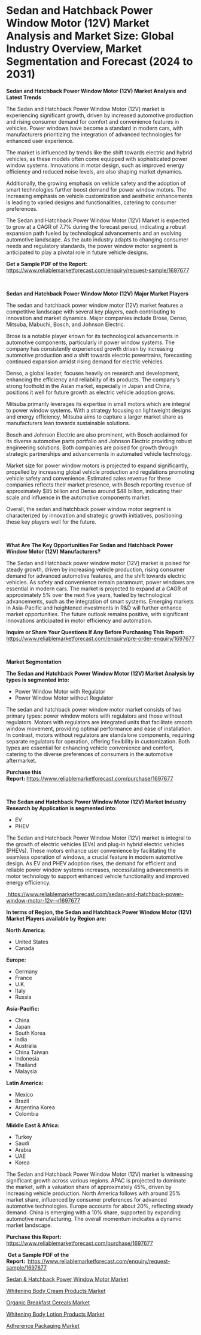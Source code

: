 <p><h1>Sedan and Hatchback Power Window Motor (12V) Market Analysis and Market Size: Global Industry Overview, Market Segmentation and Forecast (2024 to 2031)</h1></p><p><strong>Sedan and Hatchback Power Window Motor (12V) Market Analysis and Latest Trends</strong></p>
<p><p>The Sedan and Hatchback Power Window Motor (12V) market is experiencing significant growth, driven by increased automotive production and rising consumer demand for comfort and convenience features in vehicles. Power windows have become a standard in modern cars, with manufacturers prioritizing the integration of advanced technologies for enhanced user experience. </p><p>The market is influenced by trends like the shift towards electric and hybrid vehicles, as these models often come equipped with sophisticated power window systems. Innovations in motor design, such as improved energy efficiency and reduced noise levels, are also shaping market dynamics. </p><p>Additionally, the growing emphasis on vehicle safety and the adoption of smart technologies further boost demand for power window motors. The increasing emphasis on vehicle customization and aesthetic enhancements is leading to varied designs and functionalities, catering to consumer preferences. </p><p>The Sedan and Hatchback Power Window Motor (12V) Market is expected to grow at a CAGR of 7.7% during the forecast period, indicating a robust expansion path fueled by technological advancements and an evolving automotive landscape. As the auto industry adapts to changing consumer needs and regulatory standards, the power window motor segment is anticipated to play a pivotal role in future vehicle designs.</p></p>
<p><strong>Get a Sample PDF of the Report:&nbsp;</strong> <a href="https://www.reliablemarketforecast.com/enquiry/request-sample/1697677?utm_campaign=1134&utm_medium=2&utm_source=Github&utm_content=ia&utm_term=12122024&utm_id=sedan-and-hatchback-power-window-motor-12v">https://www.reliablemarketforecast.com/enquiry/request-sample/1697677</a></p>
<p>&nbsp;</p>
<p><strong>Sedan and Hatchback Power Window Motor (12V) Major Market Players</strong></p>
<p><p>The sedan and hatchback power window motor (12V) market features a competitive landscape with several key players, each contributing to innovation and market dynamics. Major companies include Brose, Denso, Mitsuba, Mabuchi, Bosch, and Johnson Electric.</p><p>Brose is a notable player known for its technological advancements in automotive components, particularly in power window systems. The company has consistently experienced growth driven by increasing automotive production and a shift towards electric powertrains, forecasting continued expansion amidst rising demand for electric vehicles.</p><p>Denso, a global leader, focuses heavily on research and development, enhancing the efficiency and reliability of its products. The company's strong foothold in the Asian market, especially in Japan and China, positions it well for future growth as electric vehicle adoption grows.</p><p>Mitsuba primarily leverages its expertise in small motors which are integral to power window systems. With a strategy focusing on lightweight designs and energy efficiency, Mitsuba aims to capture a larger market share as manufacturers lean towards sustainable solutions.</p><p>Bosch and Johnson Electric are also prominent, with Bosch acclaimed for its diverse automotive parts portfolio and Johnson Electric providing robust engineering solutions. Both companies are poised for growth through strategic partnerships and advancements in automated vehicle technology.</p><p>Market size for power window motors is projected to expand significantly, propelled by increasing global vehicle production and regulations promoting vehicle safety and convenience. Estimated sales revenue for these companies reflects their market presence, with Bosch reporting revenue of approximately $85 billion and Denso around $48 billion, indicating their scale and influence in the automotive components market.</p><p>Overall, the sedan and hatchback power window motor segment is characterized by innovation and strategic growth initiatives, positioning these key players well for the future.</p></p>
<p>&nbsp;</p>
<p><strong>What Are The Key Opportunities For Sedan and Hatchback Power Window Motor (12V) Manufacturers?</strong></p>
<p><p>The Sedan and Hatchback power window motor (12V) market is poised for steady growth, driven by increasing vehicle production, rising consumer demand for advanced automotive features, and the shift towards electric vehicles. As safety and convenience remain paramount, power windows are essential in modern cars. The market is projected to expand at a CAGR of approximately 5% over the next five years, fueled by technological advancements, such as the integration of smart systems. Emerging markets in Asia-Pacific and heightened investments in R&D will further enhance market opportunities. The future outlook remains positive, with significant innovations anticipated in motor efficiency and automation.</p></p>
<p><strong>Inquire or Share Your Questions If Any Before Purchasing This Report:</strong> <a href="https://www.reliablemarketforecast.com/enquiry/pre-order-enquiry/1697677?utm_campaign=1134&utm_medium=2&utm_source=Github&utm_content=ia&utm_term=12122024&utm_id=sedan-and-hatchback-power-window-motor-12v">https://www.reliablemarketforecast.com/enquiry/pre-order-enquiry/1697677</a></p>
<p>&nbsp;</p>
<p><strong>Market Segmentation</strong></p>
<p><strong>The Sedan and Hatchback Power Window Motor (12V) Market Analysis by types is segmented into:</strong></p>
<p><ul><li>Power Window Motor with Regulator</li><li>Power Window Motor without Regulator</li></ul></p>
<p><p>The sedan and hatchback power window motor market consists of two primary types: power window motors with regulators and those without regulators. Motors with regulators are integrated units that facilitate smooth window movement, providing optimal performance and ease of installation. In contrast, motors without regulators are standalone components, requiring separate regulators for operation, offering flexibility in customization. Both types are essential for enhancing vehicle convenience and comfort, catering to the diverse preferences of consumers in the automotive aftermarket.</p></p>
<p><strong>Purchase this Report:&nbsp;</strong><a href="https://www.reliablemarketforecast.com/purchase/1697677?utm_campaign=1134&utm_medium=2&utm_source=Github&utm_content=ia&utm_term=12122024&utm_id=sedan-and-hatchback-power-window-motor-12v">https://www.reliablemarketforecast.com/purchase/1697677</a></p>
<p>&nbsp;</p>
<p><strong>The Sedan and Hatchback Power Window Motor (12V) Market Industry Research by Application is segmented into:</strong></p>
<p><ul><li>EV</li><li>PHEV</li></ul></p>
<p><p>The Sedan and Hatchback Power Window Motor (12V) market is integral to the growth of electric vehicles (EVs) and plug-in hybrid electric vehicles (PHEVs). These motors enhance user convenience by facilitating the seamless operation of windows, a crucial feature in modern automotive design. As EV and PHEV adoption rises, the demand for efficient and reliable power window systems increases, necessitating advancements in motor technology to support enhanced vehicle functionality and improved energy efficiency.</p></p>
<p><a href="https://www.reliablemarketforecast.com/sedan-and-hatchback-power-window-motor-12v--r1697677?utm_campaign=1134&utm_medium=2&utm_source=Github&utm_content=ia&utm_term=12122024&utm_id=sedan-and-hatchback-power-window-motor-12v">&nbsp;https://www.reliablemarketforecast.com/sedan-and-hatchback-power-window-motor-12v--r1697677</a></p>
<p><strong>In terms of Region, the Sedan and Hatchback Power Window Motor (12V) Market Players available by Region are:</strong></p>
<p>
    <p> <strong> North America: </strong>
        <ul>
            <li>United States</li>
            <li>Canada</li>
        </ul>
        </p> 
    <p> <strong> Europe: </strong>
        <ul>
            <li>Germany</li>
            <li>France</li>
            <li>U.K.</li>
            <li>Italy</li>
            <li>Russia</li>
        </ul>
        </p> 
    <p> <strong> Asia-Pacific: </strong>
        <ul>
            <li>China</li>
            <li>Japan</li>
            <li>South Korea</li>
            <li>India</li>
            <li>Australia</li>
            <li>China Taiwan</li>
            <li>Indonesia</li>
            <li>Thailand</li>
            <li>Malaysia</li>
        </ul>
        </p> 
    <p> <strong> Latin America: </strong>
        <ul>
            <li>Mexico</li>
            <li>Brazil</li>
            <li>Argentina Korea</li>
            <li>Colombia</li>
        </ul>
        </p> 
    <p> <strong> Middle East & Africa: </strong>
        <ul>
            <li>Turkey</li>
            <li>Saudi</li>
            <li>Arabia</li>
            <li>UAE</li>
            <li>Korea</li>
        </ul>
    </p>
    </p>
<p><p>The Sedan and Hatchback Power Window Motor (12V) market is witnessing significant growth across various regions. APAC is projected to dominate the market, with a valuation share of approximately 45%, driven by increasing vehicle production. North America follows with around 25% market share, influenced by consumer preferences for advanced automotive technologies. Europe accounts for about 20%, reflecting steady demand. China is emerging with a 10% share, supported by expanding automotive manufacturing. The overall momentum indicates a dynamic market landscape.</p></p>
<p><strong>Purchase this Report: </strong><a href="https://www.reliablemarketforecast.com/purchase/1697677?utm_campaign=1134&utm_medium=2&utm_source=Github&utm_content=ia&utm_term=12122024&utm_id=sedan-and-hatchback-power-window-motor-12v">https://www.reliablemarketforecast.com/purchase/1697677</a></p>
<p>&nbsp;<strong>Get a Sample PDF of the Report:&nbsp;&nbsp;</strong><a href="https://www.reliablemarketforecast.com/enquiry/request-sample/1697677?utm_campaign=1134&utm_medium=2&utm_source=Github&utm_content=ia&utm_term=12122024&utm_id=sedan-and-hatchback-power-window-motor-12v">https://www.reliablemarketforecast.com/enquiry/request-sample/1697677</a></p>
<p><strong></strong></p>
<p><p><a href="https://github.com/BryceTownsendr/Market-Research-Report-List-7/blob/main/sedan-hatchback-power-window-motor-market.md?utm_campaign=1134&utm_medium=2&utm_source=Github&utm_content=ia&utm_term=12122024&utm_id=sedan-and-hatchback-power-window-motor-12v">Sedan & Hatchback Power Window Motor Market</a></p><p><a href="https://www.linkedin.com/pulse/p-factrackr-ho6he?utm_campaign=1134&utm_medium=2&utm_source=Github&utm_content=ia&utm_term=12122024&utm_id=sedan-and-hatchback-power-window-motor-12v">Whitening Body Cream Products Market</a></p><p><a href="https://www.linkedin.com/pulse/growth-opportunities-organic-breakfast-cereals-market-industry-h1epf?utm_campaign=1134&utm_medium=2&utm_source=Github&utm_content=ia&utm_term=12122024&utm_id=sedan-and-hatchback-power-window-motor-12v">Organic Breakfast Cereals Market</a></p><p><a href="https://www.linkedin.com/pulse/whitening-body-lotion-products-market-report-projected-136-0hkee?utm_campaign=1134&utm_medium=2&utm_source=Github&utm_content=ia&utm_term=12122024&utm_id=sedan-and-hatchback-power-window-motor-12v">Whitening Body Lotion Products Market</a></p><p><a href="https://www.linkedin.com/pulse/adherence-packaging-market-research-industry-data-forecasted-mtomf?utm_campaign=1134&utm_medium=2&utm_source=Github&utm_content=ia&utm_term=12122024&utm_id=sedan-and-hatchback-power-window-motor-12v">Adherence Packaging Market</a></p></p>